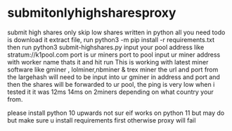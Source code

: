 # submitonlyhighsharesproxy
submit high shares only skip low shares written in python all you need todo is download it extract file, run python3 -m pip install -r requirements.txt then run python3 submit-highshares.py
input your pool address like stratum://k1pool.com port is ur miners port to pool
input ur miner address with worker name thats it and hit run
This is working with latest miner software like gminer , lolminer,nbminer & trex miner
the url and port from the largehash will need to be input into ur gminer in address and port and then the shares will be forwarded to ur pool,
the ping is very low when i tested it it was 12ms 14ms on 2miners depending on what country your from.


please install python 10 upwards not sur eif works on python 11 but may do but make sure u install requirements first otherwise proxy will fail
